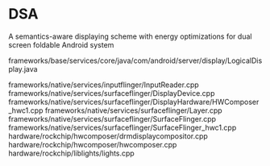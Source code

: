 # DSA
A semantics-aware displaying scheme with energy optimizations for dual screen foldable Android system

frameworks/base/services/core/java/com/android/server/display/LogicalDisplay.java

frameworks/native/services/inputflinger/InputReader.cpp
frameworks/native/services/surfaceflinger/DisplayDevice.cpp
frameworks/native/services/surfaceflinger/DisplayHardware/HWComposer_hwc1.cpp
frameworks/native/services/surfaceflinger/Layer.cpp
frameworks/native/services/surfaceflinger/SurfaceFlinger.cpp
frameworks/native/services/surfaceflinger/SurfaceFlinger_hwc1.cpp
hardware/rockchip/hwcomposer/drmdisplaycompositor.cpp
hardware/rockchip/hwcomposer/hwcomposer.cpp
hardware/rockchip/liblights/lights.cpp
